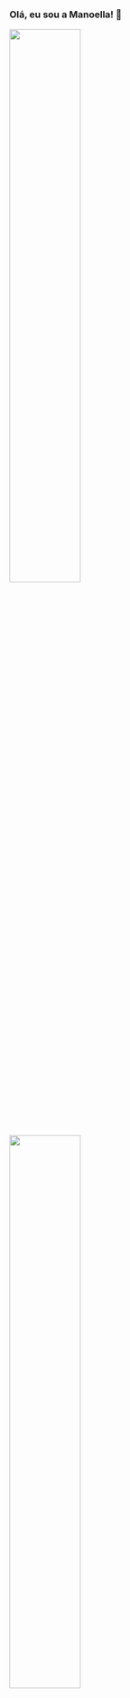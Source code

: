 ### Olá, eu sou a Manoella! 💜   

<div align="left">
  <a href="https://github.com/manoellasouza">
  <img width="50%" src="https://github-readme-stats.vercel.app/api?username=manoellasouza&show_icons=true&theme=github_dark&include_all_commits=true&count_private=true"/>
  <img width="50%" src="https://github-readme-stats.vercel.app/api/top-langs/?username=manoellasouza&layout=compact&langs_count=7&theme=github_dark"/>
 </div>
  
##
  
<div> 
<a href = "mailto:manoella.souza@hotmail.com"><img src="https://img.shields.io/badge/Microsoft_Outlook-0078D4?style=for-the-badge&logo=microsoft-outlook&logoColor=white" target="_blank"></a>
  <a href="https://www.linkedin.com/in/manoellasouza/" target="_blank"><img src="https://img.shields.io/badge/-LinkedIn-%230077B5?style=for-the-badge&logo=linkedin&logoColor=white" target="_blank"></a> 
</div>



 ![Snake animation](https://github.com/manoellasouza/manoellasouza/blob/output/github-contribution-grid-snake.svg)
